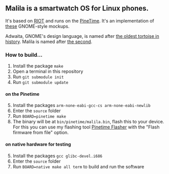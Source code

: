 ## Malila is a smartwatch OS for Linux phones.

It's based on [RIOT](https://www.riot-os.org/) and runs on the [PineTime](https://www.pine64.org/pinetime/). It's an implementation of [these](https://github.com/arteeh/pinetime) GNOME-style mockups.

Adwaita, GNOME's design language, is named after [the oldest tortoise in history](https://en.wikipedia.org/wiki/Adwaita). Malila is named after [the second](https://en.wikipedia.org/wiki/Tu%27i_Malila).

### How to build...

1. Install the package `make`
2. Open a terminal in this repository
3. Run `git submodule init`
4. Run `git submodule update`

#### on the Pinetime

5. Install the packages `arm-none-eabi-gcc-cs arm-none-eabi-newlib`
6. Enter the `source` folder
7. Run `BOARD=pinetime make`
8. The binary will be at `bin/pinetime/malila.bin`, flash this to your device. For this you can use my flashing tool [Pinetime Flasher](https://flathub.org/apps/details/com.arteeh.Flasher) with the "Flash firmware from file" option.

#### on native hardware for testing

5. Install the packages `gcc glibc-devel.i686`
6. Enter the `source` folder
7. Run `BOARD=native make all term` to build and run the software
